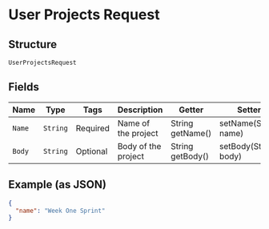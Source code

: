 
# User Projects Request

## Structure

`UserProjectsRequest`

## Fields

| Name | Type | Tags | Description | Getter | Setter |
|  --- | --- | --- | --- | --- | --- |
| `Name` | `String` | Required | Name of the project | String getName() | setName(String name) |
| `Body` | `String` | Optional | Body of the project | String getBody() | setBody(String body) |

## Example (as JSON)

```json
{
  "name": "Week One Sprint"
}
```

